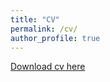```yaml
---
title: "CV"
permalink: /cv/
author_profile: true
---
```


[Download cv here](http://martinemathieu.github.io/files/Martine_Mathieu_cv.pdf)


